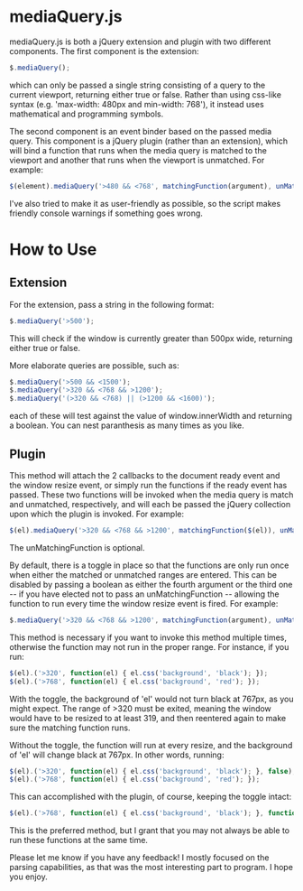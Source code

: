 # mediaQuery.js
mediaQuery.js is both a jQuery extension and plugin with two different components. The first component is the extension:

```javascript
$.mediaQuery();
```

which can only be passed a single string consisting of a query to the current viewport, returning either true or false. Rather than using css-like syntax (e.g. 'max-width: 480px and min-width: 768'), it instead uses mathematical and programming symbols.

The second component is an event binder based on the passed media query. This component is a jQuery plugin (rather than an extension), which will bind a function that runs when the media query is matched to the viewport and another that runs when the viewport is unmatched. For example:

```javascript
$(element).mediaQuery('>480 && <768', matchingFunction(argument), unMatchingFunction(argument));
```

I've also tried to make it as user-friendly as possible, so the script makes friendly console warnings if something goes wrong.

# How to Use
## Extension
For the extension, pass a string in the following format: 

```javascript
$.mediaQuery('>500');
```

This will check if the window is currently greater than 500px wide, returning either true or false.

More elaborate queries are possible, such as:

```javascript
$.mediaQuery('>500 && <1500');
$.mediaQuery('>320 && <768 && >1200');
$.mediaQuery('(>320 && <768) || (>1200 && <1600)');
```

each of these will test against the value of window.innerWidth and returning a boolean. You can nest paranthesis as many times as you like.

## Plugin

This method will attach the 2 callbacks to the document ready event and the window resize event, or simply run the functions if the ready event has passed. These two functions will be invoked when the media query is match and unmatched, respectively, and will each be passed the jQuery collection upon which the plugin is invoked. For example:

```javascript
$(el).mediaQuery('>320 && <768 && >1200', matchingFunction($(el)), unMatchingFunction($(el));
```

The unMatchingFunction is optional.

By default, there is a toggle in place so that the functions are only run once when either the matched or unmatched ranges are entered. This can be disabled by passing a boolean as either the fourth argument or the third one -- if you have elected not to pass an unMatchingFunction -- allowing the function to run every time the window resize event is fired. For example:

```javascript
$.mediaQuery('>320 && <768 && >1200', matchingFunction(argument), unMatchingFunction(argument), true);
```

This method is necessary if you want to invoke this method multiple times, otherwise the function may not run in the proper range. For instance, if you run:

```javascript
$(el).('>320', function(el) { el.css('background', 'black'); });
$(el).('>768', function(el) { el.css('background', 'red'); });
```

With the toggle, the background of 'el' would not turn black at 767px, as you might expect. The range of >320 must be exited, meaning the window would have to be resized to at least 319, and then reentered again to make sure the matching function runs.

Without the toggle, the function will run at every resize, and the background of 'el' will change black at 767px. In other words, running:

```javascript
$(el).('>320', function(el) { el.css('background', 'black'); }, false);
$(el).('>768', function(el) { el.css('background', 'red'); });
```

This can accomplished with the plugin, of course, keeping the toggle intact:

```javascript
$(el).('>768', function(el) { el.css('background', 'black'); }, function(el) { el.css('background', 'red'); });
```

This is the preferred method, but I grant that you may not always be able to run these functions at the same time.

Please let me know if you have any feedback! I mostly focused on the parsing capabilities, as that was the most interesting part to program. I hope you enjoy.


